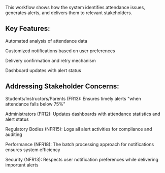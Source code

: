 This workflow shows how the system identifies attendance issues, generates alerts, and delivers them to relevant stakeholders.
## Key Features:

Automated analysis of attendance data

Customized notifications based on user preferences

Delivery confirmation and retry mechanism

Dashboard updates with alert status

## Addressing Stakeholder Concerns:

Students/Instructors/Parents (FR13): Ensures timely alerts "when attendance falls below 75%"

Administrators (FR12): Updates dashboards with attendance statistics and alert status

Regulatory Bodies (NFR15): Logs all alert activities for compliance and auditing

Performance (NFR18): The batch processing approach for notifications ensures system efficiency

Security (NFR13): Respects user notification preferences while delivering important alerts

